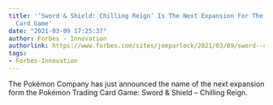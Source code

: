```yaml
---
title: '‘Sword & Shield: Chilling Reign’ Is The Next Expansion For The Pokémon Trading
  Card Game'
date: "2021-03-09 17:25:37"
author: Forbes - Innovation
authorlink: https://www.forbes.com/sites/joeparlock/2021/03/09/sword--shield-chilling-reign-is-the-next-expansion-for-the-pokmon-trading-card-game/
tags:
- Forbes-Innovation
---
```

The Pokémon Company has just announced the name of the next expansion form the Pokémon Trading Card Game: Sword & Shield – Chilling Reign.